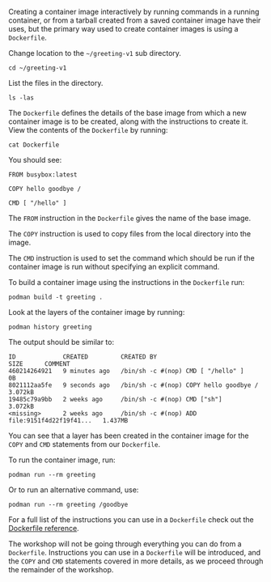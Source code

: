 Creating a container image interactively by running commands in a running container, or from a tarball created from a saved container image have their uses, but the primary way used to create container images is using a `Dockerfile`.

Change location to the `~/greeting-v1` sub directory.

```execute
cd ~/greeting-v1
```

List the files in the directory.

```execute
ls -las
```

The `Dockerfile` defines the details of the base image from which a new container image is to be created, along with the instructions to create it. View the contents of the `Dockerfile` by running:

```execute
cat Dockerfile
```

You should see:

```
FROM busybox:latest

COPY hello goodbye /

CMD [ "/hello" ]
```

The `FROM` instruction in the `Dockerfile` gives the name of the base image.

The `COPY` instruction is used to copy files from the local directory into the image.

The `CMD` instruction is used to set the command which should be run if the container image is run without specifying an explicit command.

To build a container image using the instructions in the `Dockerfile` run:

```execute
podman build -t greeting .
```

Look at the layers of the container image by running:

```execute
podman history greeting
```

The output should be similar to:

```
ID             CREATED         CREATED BY                                      SIZE      COMMENT
460214264921   9 minutes ago   /bin/sh -c #(nop) CMD [ "/hello" ]              0B
8021112aa5fe   9 seconds ago   /bin/sh -c #(nop) COPY hello goodbye /          3.072kB
19485c79a9bb   2 weeks ago     /bin/sh -c #(nop) CMD ["sh"]                    3.072kB
<missing>      2 weeks ago     /bin/sh -c #(nop) ADD file:9151f4d22f19f41...   1.437MB
```

You can see that a layer has been created in the container image for the `COPY` and `CMD` statements from our `Dockerfile`.

To run the container image, run:

```execute
podman run --rm greeting
```

Or to run an alternative command, use:

```execute
podman run --rm greeting /goodbye
```

For a full list of the instructions you can use in a `Dockerfile` check out the [Dockerfile reference](https://docs.docker.com/engine/reference/builder/).

The workshop will not be going through everything you can do from a `Dockerfile`. Instructions you can use in a `Dockerfile` will be introduced, and the `COPY` and `CMD` statements covered in more details, as we proceed through the remainder of the workshop.

